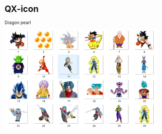 # QX-icon

Dragon pearl

![image](https://github.com/qingsudanya/QX-icon/blob/master/Dragon%20pearl.png)
